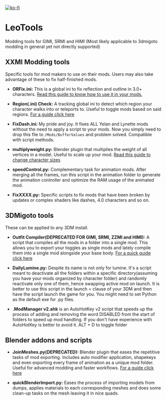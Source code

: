 [![ko-fi](https://ko-fi.com/img/githubbutton_sm.svg)](https://ko-fi.com/F1F7ULKBY)

# LeoTools

Modding tools for GIMI, SRMI and HIMI (Most likely applicable to 3dmigoto modding in general yet not directly supported)

## XXMI Modding tools

Specific tools for mod makers to use on their mods. Users may also take advantage of these to fix half-finished mods.

- **ORFix.ini:** This is a global ini to fix reflection and outline in 3.0+ characters. [Read this guide to know how to use it in your mods.](https://github.com/leotorrez/LeoTools/blob/main/guides/ORFixGuide.md)

- **Region(.ini) Check:** A tracking global ini to detect which region your character walks into or teleports to. Useful to toggle mods based on said regions. [For a guide click here](https://github.com/leotorrez/LeoTools/blob/main/guides/RegionCheckGuide.md)

- **FixDash.ini:** My pride and joy. It fixes ALL Yelan and Lynette mods without the need to apply a script to your mods. Now you simply need to drop this file to `/Mods/BufferValues` and problem solved. Compatible with script methods.

- **multiplyweight.py:** Blender plugin that multiplies the weight of all vertices in a model. Useful to scale up your mod. [Read this guide to change character sizes](https://github.com/leotorrez/LeoTools/blob/main/guides/ChangeSizeGuide.md)

- **speedControl.py:** Complementary task for animation mods. After merging all the frames, run this script in the animation folder to generate the animation controller and optimize the RAM usage of the animated mod.

- **FixXXXX.py:** Specific scripts to fix mods that have been broken by updates or complex shaders like dashes, 4.0 characters and so on.

## 3DMigoto tools

These can be applied to any 3DM install.

- **Outfit Compiler(DEPRECATED FOR GIMI, SRMI, ZZMI and HIMI):** A script that compiles all the mods in a folder into a single mod. This allows you to export your toggles as single mods and lately compile them into a single mod alongside your base body. [For a quick guide click here](https://github.com/leotorrez/LeoTools/blob/main/guides/OutfitCompiler.md)

- **DailyLumine.py:** Despite its name is not only for lumine. It's a script meant to deactivate all the folders within a specific directory(assuming you have your mods organized by character folder) and randomly reactivate only one of them, hence swapping active mod on launch. It is better to use this script in the launch = clause of your 3DM and then have the script launch the game for you. You might need to set Python as the default exe for .py files.

- **.ModManager v2.ahk** is an AutoHotKey v2 script that speeds up the process of adding and removing the word DISABLED from the start of folders to speed up mod handling. If you don't have experience with AutoHotKey is better to avoid it.
  ALT + D to toggle folder

## Blender addons and scripts

- **JoinMeshes.py(DEPRECATED):** Blender plugin that eases the repetitive tasks of mod exporting. Includes auto modifier application, shapekeys and even exporting every frame of animation as a unique mod folder. Useful for advanced modding and faster workflows. [For a guide click here](https://github.com/leotorrez/LeoTools/blob/main/guides/JoinMeshesGuide.md)

- **quickBlenderImport.py:** Eases the process of importing models from dumps, applies materials to each corresponding meshes and does some clean-up tasks on the mesh leaving it in nice quads.
